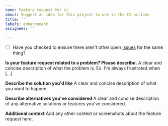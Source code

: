 ```yaml
---
name: Feature request for ci
about: Suggest an idea for this project to use in the CI actions
title: ''
labels: enhancement
assignees: ''

---
```


* [ ] Have you checked to ensure there aren't other open [Issues](../../../issues) for the same thing?

**Is your feature request related to a problem? Please describe.**
A clear and concise description of what the problem is. Ex. I'm always frustrated when [...]

**Describe the solution you'd like**
A clear and concise description of what you want to happen.

**Describe alternatives you've considered**
A clear and concise description of any alternative solutions or features you've considered.

**Additional context**
Add any other context or screenshots about the feature request here.
